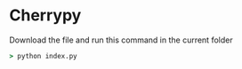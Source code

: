 # Cherrypy

Download the file and run this command in the current folder

```cmd
> python index.py
```
